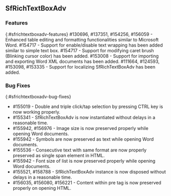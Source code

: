 ## SfRichTextBoxAdv

### Features
{:#sfrichtextboxadv-features}
#130696, #137351, #154256, #156059 - Enhanced table editing and formatting functionalities similar to Microsoft Word.
#154717 - Support for enable/disable text wrapping has been added similar to simple text box.
#154717 - Support for modifying caret brush (Blinking cursor color) has been added.
#153008 - Support for importing and exporting Word XML documents has been added.
#111664, #124593, #153098, #153335 - Support for localizing SfRichTextBoxAdv has been added.

### Bug Fixes
{:#sfrichtextboxadv-bug-fixes}
* \#155019 - Double and triple click/tap selection by pressing CTRL key is now working properly.
* \#155341 - SfRichTextBoxAdv is now instantiated without delays in a reasonable time.
* \#155942, \#156976 - Image size is now preserved properly while opening Word documents.
* \#155942 - Symbols are now preserved as text while opening Word documents. 
* \#155536 - Consecutive text with same format are now properly preserved as single span element in HTML.
* \#155942 - Font size of list is now preserved properly while opening Word documents.
* \#155521, \#158788 - SfRichTextBoxAdv instance is now disposed without delays in a reasonable time.
* \#156035, \#156080, \#156221 - Content within pre tag is now preserved properly on opening HTML.